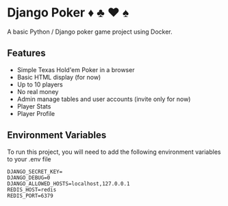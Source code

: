 # Django Poker ♦︎ ♣︎ ♥︎ ♠︎

A basic Python / Django poker game project using Docker.


## Features

- Simple Texas Hold'em Poker in a browser
- Basic HTML display (for now)
- Up to 10 players
- No real money
- Admin manage tables and user accounts (invite only for now)
- Player Stats
- Player Profile


## Environment Variables

To run this project, you will need to add the following environment variables to your .env file

```
DJANGO_SECRET_KEY=
DJANGO_DEBUG=0
DJANGO_ALLOWED_HOSTS=localhost,127.0.0.1
REDIS_HOST=redis
REDIS_PORT=6379
```

